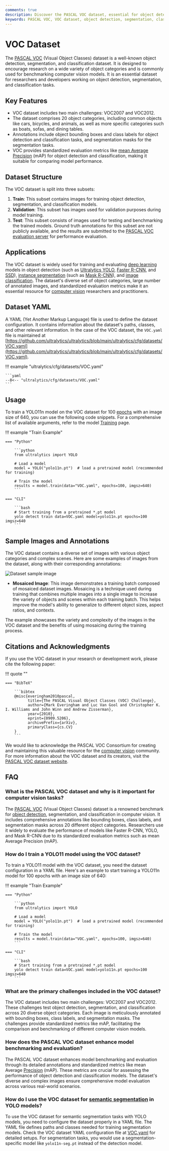 ```yaml
---
comments: true
description: Discover the PASCAL VOC dataset, essential for object detection, segmentation, and classification. Learn key features, applications, and usage tips.
keywords: PASCAL VOC, VOC dataset, object detection, segmentation, classification, YOLO, Faster R-CNN, Mask R-CNN, image annotations, computer vision
---
```


# VOC Dataset

The [PASCAL VOC](http://host.robots.ox.ac.uk/pascal/VOC/) (Visual Object Classes) dataset is a well-known object detection, segmentation, and classification dataset. It is designed to encourage research on a wide variety of object categories and is commonly used for benchmarking computer vision models. It is an essential dataset for researchers and developers working on object detection, segmentation, and classification tasks.

## Key Features

- VOC dataset includes two main challenges: VOC2007 and VOC2012.
- The dataset comprises 20 object categories, including common objects like cars, bicycles, and animals, as well as more specific categories such as boats, sofas, and dining tables.
- Annotations include object bounding boxes and class labels for object detection and classification tasks, and segmentation masks for the segmentation tasks.
- VOC provides standardized evaluation metrics like [mean Average Precision](https://www.ultralytics.com/glossary/mean-average-precision-map) (mAP) for object detection and classification, making it suitable for comparing model performance.

## Dataset Structure

The VOC dataset is split into three subsets:

1. **Train**: This subset contains images for training object detection, segmentation, and classification models.
2. **Validation**: This subset has images used for validation purposes during model training.
3. **Test**: This subset consists of images used for testing and benchmarking the trained models. Ground truth annotations for this subset are not publicly available, and the results are submitted to the [PASCAL VOC evaluation server](http://host.robots.ox.ac.uk:8080/leaderboard/displaylb.php) for performance evaluation.

## Applications

The VOC dataset is widely used for training and evaluating [deep learning](https://www.ultralytics.com/glossary/deep-learning-dl) models in object detection (such as [Ultralytics YOLO](https://docs.ultralytics.com/models/yolo11/), [Faster R-CNN](https://arxiv.org/abs/1506.01497), and [SSD](https://arxiv.org/abs/1512.02325)), [instance segmentation](https://www.ultralytics.com/glossary/instance-segmentation) (such as [Mask R-CNN](https://arxiv.org/abs/1703.06870)), and [image classification](https://www.ultralytics.com/glossary/image-classification). The dataset's diverse set of object categories, large number of annotated images, and standardized evaluation metrics make it an essential resource for [computer vision](https://www.ultralytics.com/glossary/computer-vision-cv) researchers and practitioners.

## Dataset YAML

A YAML (Yet Another Markup Language) file is used to define the dataset configuration. It contains information about the dataset's paths, classes, and other relevant information. In the case of the VOC dataset, the `VOC.yaml` file is maintained at [https://github.com/ultralytics/ultralytics/blob/main/ultralytics/cfg/datasets/VOC.yaml](https://github.com/ultralytics/ultralytics/blob/main/ultralytics/cfg/datasets/VOC.yaml).

!!! example "ultralytics/cfg/datasets/VOC.yaml"

    ```yaml
    --8<-- "ultralytics/cfg/datasets/VOC.yaml"
    ```

## Usage

To train a YOLO11n model on the VOC dataset for 100 [epochs](https://www.ultralytics.com/glossary/epoch) with an image size of 640, you can use the following code snippets. For a comprehensive list of available arguments, refer to the model [Training](../../modes/train.md) page.

!!! example "Train Example"

    === "Python"

        ```python
        from ultralytics import YOLO

        # Load a model
        model = YOLO("yolo11n.pt")  # load a pretrained model (recommended for training)

        # Train the model
        results = model.train(data="VOC.yaml", epochs=100, imgsz=640)
        ```

    === "CLI"

        ```bash
        # Start training from a pretrained *.pt model
        yolo detect train data=VOC.yaml model=yolo11n.pt epochs=100 imgsz=640
        ```

## Sample Images and Annotations

The VOC dataset contains a diverse set of images with various object categories and complex scenes. Here are some examples of images from the dataset, along with their corresponding annotations:

![Dataset sample image](https://github.com/ultralytics/docs/releases/download/0/mosaiced-voc-dataset-sample.avif)

- **Mosaiced Image**: This image demonstrates a training batch composed of mosaiced dataset images. Mosaicing is a technique used during training that combines multiple images into a single image to increase the variety of objects and scenes within each training batch. This helps improve the model's ability to generalize to different object sizes, aspect ratios, and contexts.

The example showcases the variety and complexity of the images in the VOC dataset and the benefits of using mosaicing during the training process.

## Citations and Acknowledgments

If you use the VOC dataset in your research or development work, please cite the following paper:

!!! quote ""

    === "BibTeX"

        ```bibtex
        @misc{everingham2010pascal,
              title={The PASCAL Visual Object Classes (VOC) Challenge},
              author={Mark Everingham and Luc Van Gool and Christopher K. I. Williams and John Winn and Andrew Zisserman},
              year={2010},
              eprint={0909.5206},
              archivePrefix={arXiv},
              primaryClass={cs.CV}
        }
        ```

We would like to acknowledge the PASCAL VOC Consortium for creating and maintaining this valuable resource for the [computer vision](https://www.ultralytics.com/glossary/computer-vision-cv) community. For more information about the VOC dataset and its creators, visit the [PASCAL VOC dataset website](http://host.robots.ox.ac.uk/pascal/VOC/).

## FAQ

### What is the PASCAL VOC dataset and why is it important for computer vision tasks?

The [PASCAL VOC](http://host.robots.ox.ac.uk/pascal/VOC/) (Visual Object Classes) dataset is a renowned benchmark for [object detection](https://www.ultralytics.com/glossary/object-detection), segmentation, and classification in computer vision. It includes comprehensive annotations like bounding boxes, class labels, and segmentation masks across 20 different object categories. Researchers use it widely to evaluate the performance of models like Faster R-CNN, YOLO, and Mask R-CNN due to its standardized evaluation metrics such as mean Average Precision (mAP).

### How do I train a YOLO11 model using the VOC dataset?

To train a YOLO11 model with the VOC dataset, you need the dataset configuration in a YAML file. Here's an example to start training a YOLO11n model for 100 epochs with an image size of 640:

!!! example "Train Example"

    === "Python"

        ```python
        from ultralytics import YOLO

        # Load a model
        model = YOLO("yolo11n.pt")  # load a pretrained model (recommended for training)

        # Train the model
        results = model.train(data="VOC.yaml", epochs=100, imgsz=640)
        ```

    === "CLI"

        ```bash
        # Start training from a pretrained *.pt model
        yolo detect train data=VOC.yaml model=yolo11n.pt epochs=100 imgsz=640
        ```

### What are the primary challenges included in the VOC dataset?

The VOC dataset includes two main challenges: VOC2007 and VOC2012. These challenges test object detection, segmentation, and classification across 20 diverse object categories. Each image is meticulously annotated with bounding boxes, class labels, and segmentation masks. The challenges provide standardized metrics like mAP, facilitating the comparison and benchmarking of different computer vision models.

### How does the PASCAL VOC dataset enhance model benchmarking and evaluation?

The PASCAL VOC dataset enhances model benchmarking and evaluation through its detailed annotations and standardized metrics like mean Average [Precision](https://www.ultralytics.com/glossary/precision) (mAP). These metrics are crucial for assessing the performance of object detection and classification models. The dataset's diverse and complex images ensure comprehensive model evaluation across various real-world scenarios.

### How do I use the VOC dataset for [semantic segmentation](https://www.ultralytics.com/glossary/semantic-segmentation) in YOLO models?

To use the VOC dataset for semantic segmentation tasks with YOLO models, you need to configure the dataset properly in a YAML file. The YAML file defines paths and classes needed for training segmentation models. Check the VOC dataset YAML configuration file at [VOC.yaml](https://github.com/ultralytics/ultralytics/blob/main/ultralytics/cfg/datasets/VOC.yaml) for detailed setups. For segmentation tasks, you would use a segmentation-specific model like `yolo11n-seg.pt` instead of the detection model.
